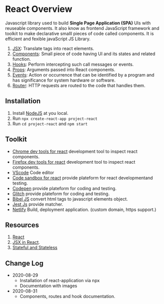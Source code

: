 # React Overview

Javascript library used to build **Single Page Application (SPA)** UIs with reuseable components.
It also know as frontend JavaScript framework and toolkit to make declarative smalll pieces of code called components.
It is efficient and fexible javaScript JS Library.

  1. [JSX](https://github.com/arsibux/react-app/blob/main/docs/jsx.md): Translate tags into react elements.
  2. [Components](https://github.com/arsibux/react-app/blob/main/docs/components.md): Small piece of code having UI and its states and related function.
  3. [Hooks](https://github.com/arsibux/react-app/blob/main/docs/hooks.md): Perform intercepting such call messages or events.
  4. [Props](https://github.com/arsibux/react-app/blob/main/docs/props.md): Arguments passed into React components.
  5. [Events](https://github.com/arsibux/react-app/blob/main/docs/events.md): Action or occurrence that can be identified by a program and has significance for system hardware or software.
  6. [Router](https://github.com/arsibux/react-app/blob/main/docs/router.md): HTTP requests are routed to the code that handles them.

## Installation

  1. Install [NodeJS](https://nodejs.org/en/download/) at you local.
  2. Run `npx create-react-app project-react`
  3. Run `cd project-react` and `npm start`

## Toolkit

  - [Chrome dev tools for react](https://chrome.google.com/webstore/detail/react-developer-tools/fmkadmapgofadopljbjfkapdkoienihi?hl=en) development tool to inspect react components.
  - [Firefox dev tools for react](https://addons.mozilla.org/en-GB/firefox/addon/react-devtools/) development tool to inspect react components.
  - [VScode](https://code.visualstudio.com/download) Code editor
  - [Code sandbox for react](https://codesandbox.io/s/new?utm_source=dotnew) provide plateform for react developmentand testing.
  - [Codepen](https://codepen.io/) provide plateform for coding and testing.
  - [Glitch](https://glitch.com/) provide plateform for coding and testing.
  - [Bibel JS](https://babeljs.io/repl/) convert html tags to javascript elements object.
  - [Jest Js](https://jestjs.io) provide matcher.
  - [Netlify](https://www.netlify.com/) Build, deployment application. (custom domain, https support.)

## Resources

  1. [React](https://reactjs.org/docs/getting-started.html)
  2. [JSX in React](https://www.w3schools.com/react/react_jsx.asp).
  3. [Stateful and Stateless](https://programmingwithmosh.com/javascript/stateful-stateless-components-react/)

## Change Log

- 2020-08-29
  - Installation of react-application via npx
  - Documentation with images
- 2020-08-31
  - Components, routes and hook documentation.